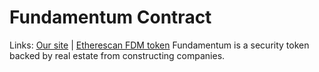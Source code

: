 # Fundamentum Contract
Links: [Our site](http://fundamentum.io/) | [Etherescan FDM token](https://etherscan.io/error?e=5&t=0x0)
Fundamentum is a security token backed by real estate from constructing companies. 
